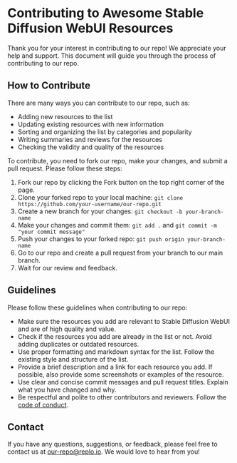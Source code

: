 # Contributing to Awesome Stable Diffusion WebUI Resources

Thank you for your interest in contributing to our repo! We appreciate your help and support. This document will guide you through the process of contributing to our repo.

## How to Contribute

There are many ways you can contribute to our repo, such as:

- Adding new resources to the list
- Updating existing resources with new information
- Sorting and organizing the list by categories and popularity
- Writing summaries and reviews for the resources
- Checking the validity and quality of the resources

To contribute, you need to fork our repo, make your changes, and submit a pull request. Please follow these steps:

1. Fork our repo by clicking the Fork button on the top right corner of the page.
2. Clone your forked repo to your local machine: `git clone https://github.com/your-username/our-repo.git`
3. Create a new branch for your changes: `git checkout -b your-branch-name`
4. Make your changes and commit them: `git add .` and `git commit -m "your commit message"`
5. Push your changes to your forked repo: `git push origin your-branch-name`
6. Go to our repo and create a pull request from your branch to our main branch.
7. Wait for our review and feedback.

## Guidelines

Please follow these guidelines when contributing to our repo:

- Make sure the resources you add are relevant to Stable Diffusion WebUI and are of high quality and value.
- Check if the resources you add are already in the list or not. Avoid adding duplicates or outdated resources.
- Use proper formatting and markdown syntax for the list. Follow the existing style and structure of the list.
- Provide a brief description and a link for each resource you add. If possible, also provide some screenshots or examples of the resource.
- Use clear and concise commit messages and pull request titles. Explain what you have changed and why.
- Be respectful and polite to other contributors and reviewers. Follow the [code of conduct](https://replo.io/our-repo/CODE_OF_CONDUCT.md).

## Contact

If you have any questions, suggestions, or feedback, please feel free to contact us at our-repo@replo.io. We would love to hear from you!
